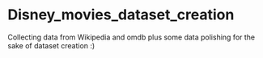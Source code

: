 # Disney_movies_dataset_creation
Collecting data from Wikipedia and omdb plus some data polishing for the sake of dataset creation :)

